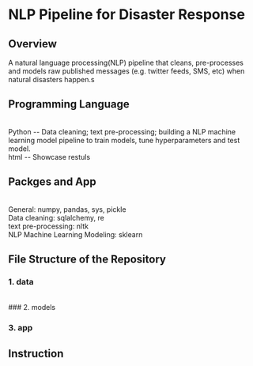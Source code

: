 # NLP Pipeline for Disaster Response

## Overview 
A natural language processing(NLP) pipeline that cleans, pre-processes and models raw published messages (e.g. twitter feeds, SMS, etc) when natural disasters happen.s

## Programming Language
<br> Python -- Data cleaning; text pre-processing; building a NLP machine learning model pipeline to train models, tune hyperparameters and test model. 
<br>html -- Showcase restuls

## Packges and App
<br>General: numpy, pandas, sys, pickle
<br>Data cleaning: sqlalchemy, re 
<br>text pre-processing: nltk
<br>NLP Machine Learning Modeling: sklearn

## File Structure of the Repository

### 1. data
<br>
### 2. models

### 3. app

## Instruction


